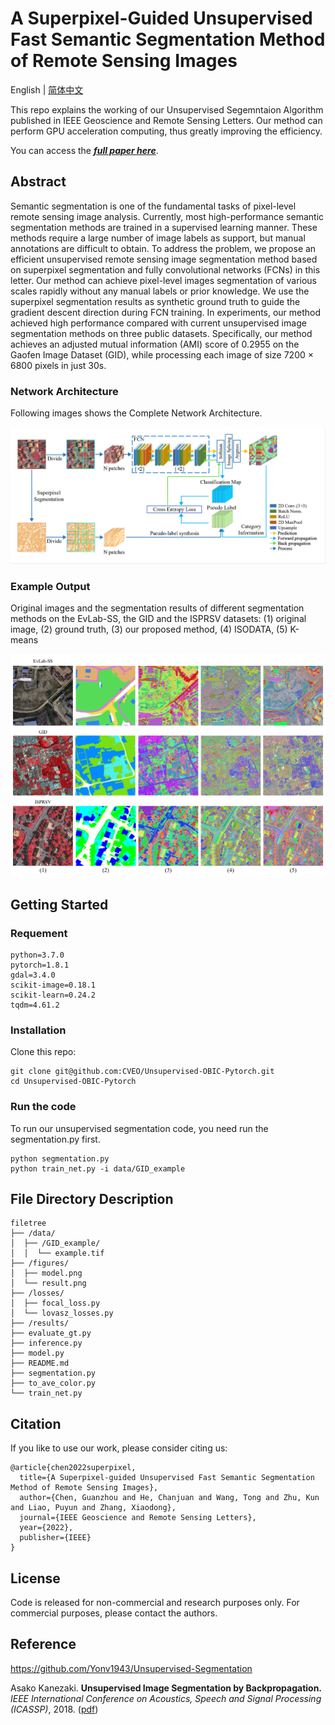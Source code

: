 # A Superpixel-Guided Unsupervised Fast Semantic Segmentation Method of Remote Sensing Images

English | [简体中文](./README-zh_CN.md) 

This repo explains the working of our Unsupervised Segemntaion Algorithm published in IEEE Geoscience and Remote Sensing Letters. Our method can perform GPU acceleration computing, thus greatly improving the efficiency.

You can access the [**_full paper here_**](https://ieeexplore.ieee.org/document/9854897?source=authoralert).

## Abstract
Semantic segmentation is one of the fundamental tasks of pixel-level remote sensing image analysis. Currently, most high-performance semantic segmentation methods are trained in a supervised learning manner. These methods require a large number of image labels as support, but manual annotations are difficult to obtain. To address the problem, we propose an efficient unsupervised remote sensing image segmentation method based on superpixel segmentation and fully convolutional networks (FCNs) in this letter. Our method can achieve pixel-level images segmentation of various scales rapidly without any manual labels or prior knowledge. We use the superpixel segmentation results as synthetic ground truth to guide the gradient descent direction during FCN training. In experiments, our method achieved high performance compared with current unsupervised image segmentation methods on three public datasets. Specifically, our method achieves an adjusted mutual information (AMI) score of 0.2955 on the Gaofen Image Dataset (GID), while processing each image of size 7200 × 6800 pixels in just 30s.

### Network Architecture
Following images shows the Complete Network Architecture.

![alt text](figures/model.png)

### Example Output
Original images and the segmentation results of different segmentation methods on the EvLab-SS, the GID and the ISPRSV datasets: (1) original image, (2) ground truth, (3) our proposed method, (4) ISODATA, (5)  K-means

![alt text](figures/result.png)

## Getting Started
### Requement
```
python=3.7.0
pytorch=1.8.1
gdal=3.4.0 
scikit-image=0.18.1
scikit-learn=0.24.2
tqdm=4.61.2
```

### Installation
Clone this repo:
```
git clone git@github.com:CVEO/Unsupervised-OBIC-Pytorch.git
cd Unsupervised-OBIC-Pytorch
```
### Run the code
To run our unsupervised segmentation code, you need run the segmentation.py first.
```
python segmentation.py 
python train_net.py -i data/GID_example
```
## File Directory Description
```
filetree 
├── /data/
│  ├── /GID_example/
│  │  └── example.tif
├── /figures/
│  ├── model.png
│  └── result.png
├── /losses/
│  ├── focal_loss.py
│  └── lovasz_losses.py
├── /results/
├── evaluate_gt.py
├── inference.py
├── model.py
├── README.md
├── segmentation.py
├── to_ave_color.py
└── train_net.py

```

## Citation
If you like to use our work, please consider citing us:
```
@article{chen2022superpixel,
  title={A Superpixel-guided Unsupervised Fast Semantic Segmentation Method of Remote Sensing Images},
  author={Chen, Guanzhou and He, Chanjuan and Wang, Tong and Zhu, Kun and Liao, Puyun and Zhang, Xiaodong},
  journal={IEEE Geoscience and Remote Sensing Letters},
  year={2022},
  publisher={IEEE}
}
```

## License
Code is released for non-commercial and research purposes only. For commercial purposes, please contact the authors.

## Reference
https://github.com/Yonv1943/Unsupervised-Segmentation

Asako Kanezaki.
**Unsupervised Image Segmentation by Backpropagation.** 
*IEEE International Conference on Acoustics, Speech and Signal Processing (ICASSP)*, 2018.
([pdf](https://kanezaki.github.io/pytorch-unsupervised-segmentation/ICASSP2018_kanezaki.pdf))